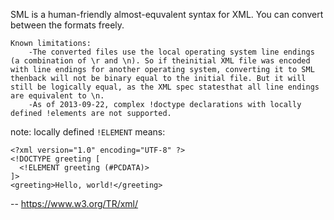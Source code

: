 SML is a human-friendly almost-equvalent syntax for XML. You can convert between the formats freely.
```
Known limitations:
	-The converted files use the local operating system line endings (a combination of \r and \n). So if theinitial XML file was encoded with line endings for another operating system, converting it to SML thenback will not be binary equal to the initial file. But it will still be logically equal, as the XML spec statesthat all line endings are equivalent to \n.
	-As of 2013-09-22, complex !doctype declarations with locally defined !elements are not supported.
```
note: locally defined `!ELEMENT` means:  
```
<?xml version="1.0" encoding="UTF-8" ?>
<!DOCTYPE greeting [
  <!ELEMENT greeting (#PCDATA)>
]>
<greeting>Hello, world!</greeting>
```
-- https://www.w3.org/TR/xml/


